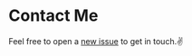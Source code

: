 # Contact Me

Feel free to open a [new issue](https://github.com/nathane/contact-me/issues/new) to get in touch.✌
